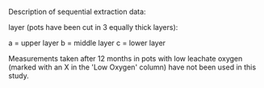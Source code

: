 Description of sequential extraction data:

layer (pots have been cut in 3 equally thick layers):

a = upper layer 
b = middle layer
c = lower layer

Measurements taken after 12 months in pots with low leachate oxygen (marked with an X in the 'Low Oxygen' column) have not been used in this study.

